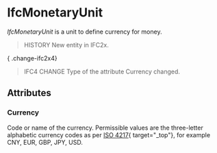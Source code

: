 # IfcMonetaryUnit

_IfcMonetaryUnit_ is a unit to define currency for money.

> HISTORY  New entity in IFC2x.

{ .change-ifc2x4}
> IFC4 CHANGE  Type of the attribute Currency changed.

## Attributes

### Currency
Code or name of the currency.  Permissible values are the three-letter alphabetic currency codes as per [ISO 4217](http://www.iso.org/iso/support/faqs/faqs_widely_used_standards/widely_used_standards_other/currency_codes/currency_codes_list-1.htm){ target="_top"}, for example CNY, EUR, GBP, JPY, USD.
